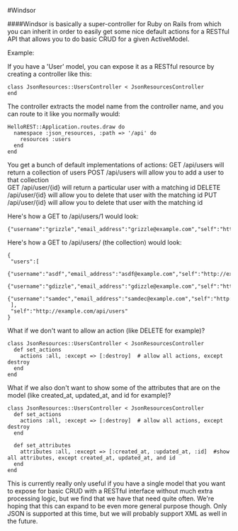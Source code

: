 #Windsor

####Windsor is basically a super-controller for Ruby on Rails from which you can inherit in order to easily get some nice default actions for a RESTful API that allows you to do basic CRUD for a given ActiveModel.

Example:

If you have a 'User' model, you can expose it as a RESTful resource by creating a controller like this:

    class JsonResources::UsersController < JsonResourcesController
    end

The controller extracts the model name from the controller name, and you can route to it like you normally would:

    HelloREST::Application.routes.draw do
      namespace :json_resources, :path => '/api' do
        resources :users
      end
    end

You get a bunch of default implementations of actions:
GET /api/users  will return a collection of users
POST /api/users will allow you to add a user to that collection   
GET /api/user/{id} will return a particular user with a matching id
DELETE /api/user/{id} will allow you to delete that user with the matching id
PUT /api/user/{id} will allow you to delete that user with the matching id

Here's how a GET to /api/users/1 would look:

    {"username":"grizzle","email_address":"grizzle@example.com","self":"http://example.com/api/users/1","index":"http://example.com/api/users"},

Here's how a GET to /api/users/ (the collection) would look:

    {
     "users":[
      {"username":"asdf","email_address":"asdf@example.com","self":"http://example.com/api/users/1","index":"http://example.com/api/users"},
      {"username":"gdizzle","email_address":"gdizzle@example.com","self":"http://example.com/api/users/2","index":"http://example.com/api/users"},
      {"username":"samdec","email_address":"samdec@example.com","self":"http://example.com/api/users/3","index":"http://example.com/api/users"}
     ],
     "self":"http://example.com/api/users"
    }


What if we don't want to allow an action (like DELETE for example)?

    class JsonResources::UsersController < JsonResourcesController
      def set_actions
        actions :all, :except => [:destroy]  # allow all actions, except destroy
      end
    end

What if we also don't want to show some of the attributes that are on the model (like created_at, updated_at, and id for example)?
 
    class JsonResources::UsersController < JsonResourcesController
      def set_actions
        actions :all, :except => [:destroy]  # allow all actions, except destroy
      end
      
      def set_attributes
        attributes :all, :except => [:created_at, :updated_at, :id]  #show all attributes, except created_at, updated_at, and id
      end
    end

This is currently really only useful if you have a single model that you want to expose for basic CRUD with a RESTful interface without much extra processing logic, but we find that we have that need quite often.  We're hoping that this can expand to be even more general purpose though.  Only JSON is supported at this time, but we will probably support XML as well in the future.


